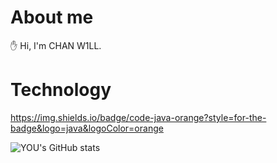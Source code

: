 # About me
✋ Hi, I'm CHAN W1LL.

# Technology

https://img.shields.io/badge/code-java-orange?style=for-the-badge&logo=java&logoColor=orange

![YOU's GitHub stats](https://github-readme-stats.vercel.app/api?username=youchanwill&show_icons=true&theme=)

